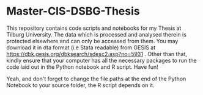 # Master-CIS-DSBG-Thesis
This repository contains code scripts and notebooks for my Thesis at Tilburg University. The data which is processed and analysed therein is protected elsewhere and can only be accessed from them. You may download it in dta format (i.e Stata readable) from GESIS at https://dbk.gesis.org/dbksearch/sdesc2.asp?no=5931 . Other than that, kindly ensure that your computer has all the necessary packages to run the code laid out in the Python notebook and R script. Have fun!

Yeah, and don't forget to change the file paths at the end of the Python Notebook to your source folder, the R script depends on it.
